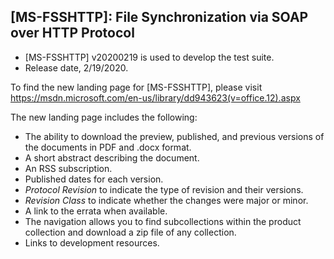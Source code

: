## [MS-FSSHTTP]: File Synchronization via SOAP over HTTP Protocol
- [MS-FSSHTTP] v20200219 is used to develop the test suite.
- Release date, 2/19/2020.

To find the new landing page for [MS-FSSHTTP], please visit https://msdn.microsoft.com/en-us/library/dd943623(v=office.12).aspx

The new landing page includes the following:
- The ability to download the preview, published, and previous versions of the documents in PDF and .docx format.
- A short abstract describing the document.
- An RSS subscription.
- Published dates for each version.
- *Protocol Revision* to indicate the type of revision and their versions.
- *Revision Class* to indicate whether the changes were major or minor.
- A link to the errata when available.
- The navigation allows you to find subcollections within the product collection and download a zip file of any collection.
- Links to development resources.